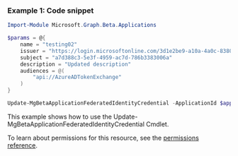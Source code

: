 ### Example 1: Code snippet

```powershellImport-Module Microsoft.Graph.Beta.Applications

$params = @{
	name = "testing02"
	issuer = "https://login.microsoftonline.com/3d1e2be9-a10a-4a0c-8380-7ce190f98ed9/v2.0"
	subject = "a7d388c3-5e3f-4959-ac7d-786b3383006a"
	description = "Updated description"
	audiences = @(
		"api://AzureADTokenExchange"
	)
}

Update-MgBetaApplicationFederatedIdentityCredential -ApplicationId $applicationId -FederatedIdentityCredentialId $federatedIdentityCredentialId -BodyParameter $params
```
This example shows how to use the Update-MgBetaApplicationFederatedIdentityCredential Cmdlet.
To learn about permissions for this resource, see the [permissions reference](/graph/permissions-reference).

